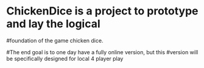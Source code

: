 # ChickenDice is a project to prototype and lay the logical 
#foundation of the game chicken dice. 

#The end goal is to one day have a fully online version, but this 
#version will be specifically designed for local 4 player play
